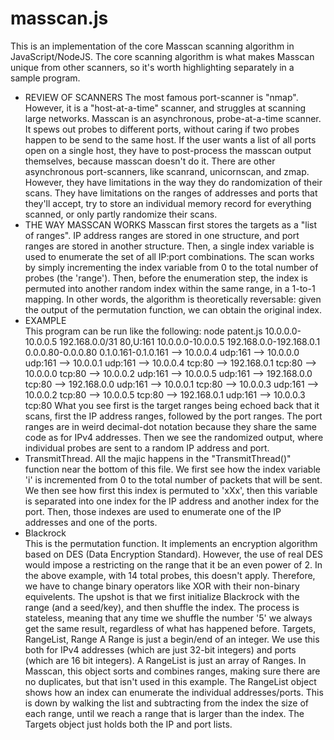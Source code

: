 # masscan.js
This is an implementation of the core Masscan scanning algorithm in JavaScript/NodeJS.
The core scanning algorithm is what makes Masscan unique from other scanners, so it's worth highlighting separately in a sample program.
* REVIEW OF SCANNERS
The most famous port-scanner is "nmap". However, it is a "host-at-a-time" scanner, and struggles at scanning large networks. 
Masscan is an asynchronous, probe-at-a-time scanner. It spews out probes to different ports, without caring if two probes happen to be send to the same host. If the user wants a list of all ports open on a single host, they have to post-process the masscan output themselves, because masscan doesn't do it.
There are other asynchronous port-scanners, like scanrand, unicornscan, and zmap. However, they have limitations in the way they do randomization of their scans. 
They have limitations on the ranges of addresses and ports that they'll accept, try to store an individual memory record for everything scanned, or only partly randomize their scans.
* THE WAY MASSCAN WORKS
Masscan first stores the targets as a "list of ranges". IP address ranges are stored in one structure, and port ranges are stored in another structure.
Then, a single index variable is used to enumerate the set of all IP:port combinations. The scan works by simply incrementing the index variable from 0 to the total number of probes (the 'range').
Then, before the enumeration step, the index is permuted into another random index within the same range, in a 1-to-1 mapping. In other words, the algorithm is theoretically reversable: given the output of the permutation function, we can obtain the original index.
* EXAMPLE  
This program can be run like the following:
node patent.js 10.0.0.0-10.0.0.5 192.168.0.0/31 80,U:161
10.0.0.0-10.0.0.5
192.168.0.0-192.168.0.1
0.0.0.80-0.0.0.80
0.1.0.161-0.1.0.161
--> 10.0.0.4 udp:161
--> 10.0.0.0 udp:161
--> 10.0.0.1 udp:161
--> 10.0.0.4 tcp:80
--> 192.168.0.1 tcp:80
--> 10.0.0.0 tcp:80
--> 10.0.0.2 udp:161
--> 10.0.0.5 udp:161
--> 192.168.0.0 tcp:80
--> 192.168.0.0 udp:161
--> 10.0.0.1 tcp:80
--> 10.0.0.3 udp:161
--> 10.0.0.2 tcp:80
--> 10.0.0.5 tcp:80
--> 192.168.0.1 udp:161
--> 10.0.0.3 tcp:80
What you see first is the target ranges being echoed back that it scans, first the IP address ranges, followed by the port ranges. The port ranges are in weird decimal-dot notation because they share the same code as for IPv4 addresses.
Then we see the randomized output, where individual probes are sent to a random IP address and port. 
* TransmitThread. 
All the majic happens in the "TransmitThread()" function near the bottom of this file.
We first see how the index variable 'i' is incremented from 0 to the total number of packets that will be sent. We then see how first this index is permuted to 'xXx', then this variable is separated into one index for the IP address and another index for the port. Then, those indexes are used to enumerate one of the IP addresses and one of the ports.
* Blackrock  
This is the permutation function. It implements an encryption algorithm based on DES (Data Encryption Standard). However, the use of real DES would impose a restricting on the range that it be an even power of 2.
In the above example, with 14 total probes, this doesn't apply.
Therefore, we have to change binary operators like XOR with their non-binary equivelents.
The upshot is that we first initialize Blackrock with the range (and a seed/key), and then shuffle the index. The process is stateless, meaning that any time we shuffle the number '5' we always get the same result, regardless of what has happened before.
Targets, RangeList, Range
A Range is just a begin/end of an integer. 
We use this both for IPv4 addresses (which are just 32-bit integers) and ports (which are 16 bit integers).
A RangeList is just an array of Ranges. In Masscan, this object sorts and combines ranges, making sure there are no duplicates, but that isn't used in this example.
The RangeList object shows how an index can enumerate the individual addresses/ports. This is down by walking the list and subtracting from the index the size of each range, until we reach a range that is larger than the index.
The Targets object just holds both the IP and port lists.
